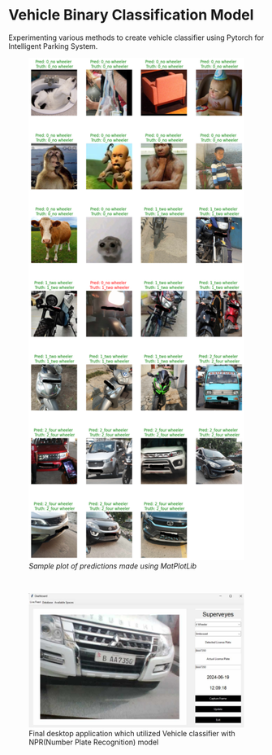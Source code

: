 # Vehicle Binary Classification Model 
Experimenting various methods to create vehicle classifier using Pytorch for Intelligent Parking System.

<figure>
  <img src="https://github.com/yunidh/vehicle_classifier/blob/main/images/result.png" width="500">
  <figcaption><i>Sample plot of predictions made using MatPlotLib</i></figcaption>
</figure>
<br/>

<figure>
  <img src="https://github.com/yunidh/vehicle_classifier/blob/main/images/desktop%20example.jpg"width="500">
  <figcaption>Final desktop application which utilized Vehicle classifier with NPR(Number Plate Recognition) model</figcaption>
</figure>



